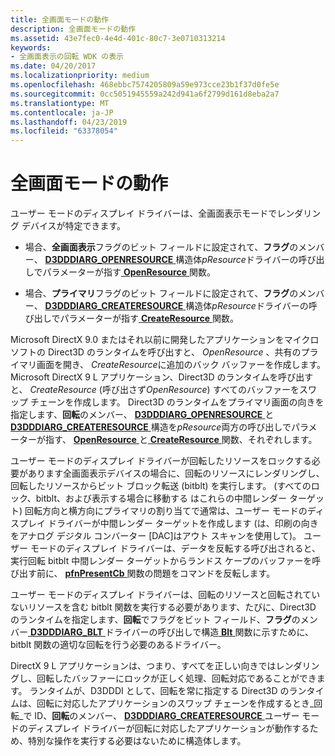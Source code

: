 ```yaml
---
title: 全画面モードの動作
description: 全画面モードの動作
ms.assetid: 43e7fec0-4e4d-401c-80c7-3e0710313214
keywords:
- 全画面表示の回転 WDK の表示
ms.date: 04/20/2017
ms.localizationpriority: medium
ms.openlocfilehash: 468ebbc7574205809a59e973cce23b1f37d0fe5e
ms.sourcegitcommit: 0cc5051945559a242d941a6f2799d161d8eba2a7
ms.translationtype: MT
ms.contentlocale: ja-JP
ms.lasthandoff: 04/23/2019
ms.locfileid: "63378054"
---
```

# <a name="full-screen-mode-behavior"></a>全画面モードの動作


ユーザー モードのディスプレイ ドライバーは、全画面表示モードでレンダリング デバイスが特定できます。

-   場合、**全画面表示**フラグのビット フィールドに設定されて、**フラグ**のメンバー、 [ **D3DDDIARG\_OPENRESOURCE** ](https://msdn.microsoft.com/library/windows/hardware/ff543232)構造体*pResource*ドライバーの呼び出しでパラメーターが指す[ **OpenResource** ](https://msdn.microsoft.com/library/windows/hardware/ff568611)関数。

-   場合、**プライマリ**フラグのビット フィールドに設定されて、**フラグ**のメンバー、 [ **D3DDDIARG\_CREATERESOURCE** ](https://msdn.microsoft.com/library/windows/hardware/ff542963)構造体*pResource*ドライバーの呼び出しでパラメーターが指す[ **CreateResource** ](https://msdn.microsoft.com/library/windows/hardware/ff540688)関数。

Microsoft DirectX 9.0 またはそれ以前に開発したアプリケーションをマイクロソフトの Direct3D のランタイムを呼び出すと、 *OpenResource* 、共有のプライマリ画面を開き、 *CreateResource*に追加のバック バッファーを作成します。 Microsoft DirectX 9 L アプリケーション、Direct3D のランタイムを呼び出すと、 *CreateResource* (呼び出さず*OpenResource*) すべてのバッファーをスワップ チェーンを作成します。 Direct3D のランタイムをプライマリ画面の向きを指定します、**回転**のメンバー、 [ **D3DDDIARG\_OPENRESOURCE** ](https://msdn.microsoft.com/library/windows/hardware/ff543232)と[**D3DDDIARG\_CREATERESOURCE** ](https://msdn.microsoft.com/library/windows/hardware/ff542963)構造を*pResource*両方の呼び出しでパラメーターが指す、 [ **OpenResource** ](https://msdn.microsoft.com/library/windows/hardware/ff568611)と[ **CreateResource** ](https://msdn.microsoft.com/library/windows/hardware/ff540688)関数、それぞれします。

ユーザー モードのディスプレイ ドライバーが回転したリソースをロックする必要があります全画面表示デバイスの場合に、回転のリソースにレンダリングし、回転したリソースからビット ブロック転送 (bitblt) を実行します。 (すべてのロック、bitblt、および表示する場合に移動する はこれらの中間レンダー ターゲット) 回転方向と横方向にプライマリの割り当てで通常は、ユーザー モードのディスプレイ ドライバーが中間レンダー ターゲットを作成します (は、印刷の向きをアナログ デジタル コンバーター \[DAC\]はアウト スキャンを使用して)。 ユーザー モードのディスプレイ ドライバーは、データを反転する呼び出されると、実行回転 bitblt 中間レンダー ターゲットからランドス ケープのバッファーを呼び出す前に、 [ **pfnPresentCb** ](https://msdn.microsoft.com/library/windows/hardware/ff568916)関数の問題をコマンドを反転します。

ユーザー モードのディスプレイ ドライバーは、回転のリソースと回転されていないリソースを含む bitblt 関数を実行する必要があります、たびに、Direct3D のランタイムを指定します、**回転**でフラグをビット フィールド、**フラグ**のメンバー[ **D3DDDIARG\_BLT** ](https://msdn.microsoft.com/library/windows/hardware/ff542884)ドライバーの呼び出しで構造[ **Blt** ](https://msdn.microsoft.com/library/windows/hardware/ff538251)関数に示すために、bitblt 関数の適切な回転を行う必要のあるドライバー。

DirectX 9 L アプリケーションは、つまり、すべてを正しい向きではレンダリングし、回転したバッファーにロックが正しく処理、回転対応であることができます。 ランタイムが、D3DDDI として、回転を常に指定する Direct3D のランタイムは、回転に対応したアプリケーションのスワップ チェーンを作成するとき\_回転\_で ID、**回転**のメンバー、 [**D3DDDIARG\_CREATERESOURCE** ](https://msdn.microsoft.com/library/windows/hardware/ff542963)ユーザー モードのディスプレイ ドライバーが回転に対応したアプリケーションが動作するため、特別な操作を実行する必要はないために構造体します。

 

 





